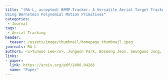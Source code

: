 ```yaml
---
title: "(RA-L, accepted) BPMP-Tracker: A Versatile Aerial Target Tracker
Using Bernstein Polynomial Motion Primitives"
categories:
 - Journal
tags:
 - Aerial Tracking
header:
  teaser: /assets/image/thumbnail/homepage_thumbnail.jpeg
journals: RA-L
authors: <u>Yunwoo Lee</u>, Jungwon Park, Boseong Jeon, Seungwoo Jung, and H. Jin Kim
links:
- paper:
  link: https://arxiv.org/pdf/2408.04266
  name: "Paper"
---
```


